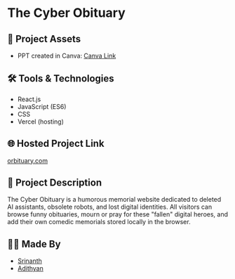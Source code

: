 # The Cyber Obituary

## 📂 Project Assets  
- PPT created in Canva: [Canva Link](https://www.canva.com/design/DAGvrUeZLeA/J36NdsVUPeib1T_0VEzhlA/edit)  

## 🛠 Tools & Technologies  
- React.js  
- JavaScript (ES6)  
- CSS  
- Vercel (hosting)  

## 🌐 Hosted Project Link  
[orbituary.com](https://orbituary.vercel.app/)  

## 📝 Project Description  
The Cyber Obituary is a humorous memorial website dedicated to deleted AI assistants, obsolete robots, and lost digital identities. All visitors can browse funny obituaries, mourn or pray for these "fallen" digital heroes, and add their own comedic memorials stored locally in the browser.

## 👨‍💻 Made By  
- [Srinanth](https://github.com/Srinanth)  
- [Adithyan](https://github.com/Adithyan-06)

